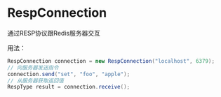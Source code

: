 # RespConnection
通过RESP协议跟Redis服务器交互

用法：
```java
RespConnection connection = new RespConnection("localhost", 6379);
// 向服务器发送指令
connection.send("set", "foo", "apple");
// 从服务器获取返回值
RespType result = connection.receive();
```
